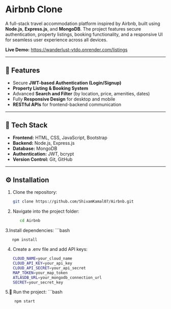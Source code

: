 # Airbnb Clone

A full-stack travel accommodation platform inspired by Airbnb, built using **Node.js**, **Express.js**, and **MongoDB**.
The project features secure authentication, property listings, booking functionality, and a responsive UI for seamless user experience across all devices.

**Live Demo:**  https://wanderlust-vtdo.onrender.com/listings

---

## 🚀 Features
- Secure **JWT-based Authentication (Login/Signup)**
- **Property Listing & Booking System**
- Advanced **Search and Filter** (by location, price, amenities, dates)
- Fully **Responsive Design** for desktop and mobile
- **RESTful APIs** for frontend-backend communication

---

## 🧰 Tech Stack
- **Frontend:** HTML, CSS, JavaScript, Bootstrap
- **Backend:** Node.js, Express.js
- **Database:** MongoDB
- **Authentication:** JWT, bcrypt
- **Version Control:** Git, GitHub

---

## ⚙️ Installation

1. Clone the repository:
   ```bash
   git clone https://github.com/ShivamKamal07/Airbnb.git
   
2. Navigate into the project folder:
   ```bash  
      cd Airbnb
  3.Install dependencies:
    ```bash
       
       npm install
       
      
  4. Create a .env file and add API keys:
     ```bash
     CLOUD_NAME=your_cloud_name
     CLOUD_API_KEY=your_api_key
     CLOUD_API_SECRET=your_api_secret
     MAP_TOKEN=your_map_token
     ATLASDB_URL=your_mongodb_connection_url
     SECRET=your_secret_key
  5.🚀 Run the project:
     ```bash
        
        npm start
   



 








   
   
